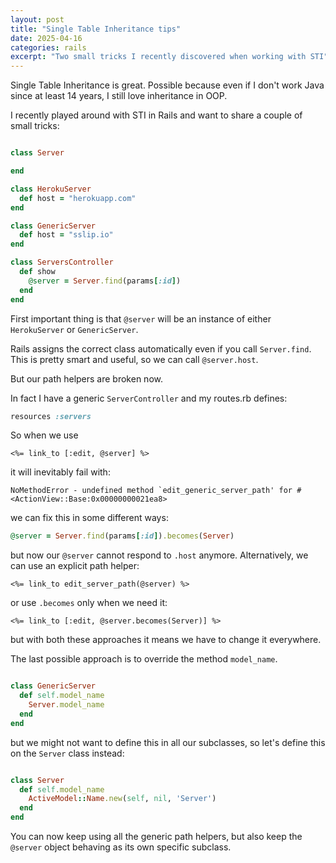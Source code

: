 ```yaml
---
layout: post
title: "Single Table Inheritance tips"
date: 2025-04-16
categories: rails
excerpt: "Two small tricks I recently discovered when working with STI"
---
```


Single Table Inheritance is great.
Possible because even if I don't work Java since at least 14 years, I still love inheritance in OOP.

I recently played around with STI in Rails and want to share a couple of small tricks:

```ruby

class Server

end

class HerokuServer
  def host = "herokuapp.com"
end

class GenericServer
  def host = "sslip.io"
end

class ServersController
  def show
    @server = Server.find(params[:id])
  end
end
```

First important thing is that `@server` will be an instance of either `HerokuServer` or `GenericServer`.

Rails assigns the correct class automatically even if you call `Server.find`. This is pretty smart and useful, so
we can call `@server.host`.

But our path helpers are broken now.

In fact I have a generic `ServerController` and my routes.rb defines:

```ruby
resources :servers
```

So when we use

```erb
<%= link_to [:edit, @server] %>
```

it will inevitably fail with:

```
NoMethodError - undefined method `edit_generic_server_path' for #<ActionView::Base:0x00000000021ea8>
```

we can fix this in some different ways:

```ruby
@server = Server.find(params[:id]).becomes(Server)
```

but now our `@server` cannot respond to `.host` anymore. Alternatively, we can use an explicit path helper:

```erb
<%= link_to edit_server_path(@server) %>
```

or use `.becomes` only when we need it:

```erb
<%= link_to [:edit, @server.becomes(Server)] %>
```

but with both these approaches it means we have to change it everywhere.

The last possible approach is to override the method `model_name`.

```ruby

class GenericServer
  def self.model_name
    Server.model_name
  end
end
```  

but we might not want to define this in all our subclasses, so let's define this on the `Server` class instead:

```ruby

class Server
  def self.model_name
    ActiveModel::Name.new(self, nil, 'Server')
  end
end
```

You can now keep using all the generic path helpers, but also keep the `@server` object behaving as its own specific
subclass. 
